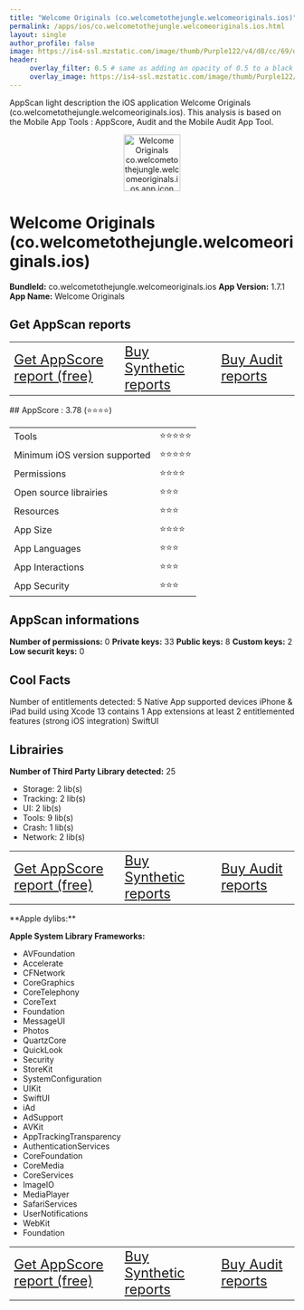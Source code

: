 ```yaml
---
title: "Welcome Originals (co.welcometothejungle.welcomeoriginals.ios)"
permalink: /apps/ios/co.welcometothejungle.welcomeoriginals.ios.html
layout: single
author_profile: false
image: https://is4-ssl.mzstatic.com/image/thumb/Purple122/v4/d8/cc/69/d8cc6992-59fc-15a4-87e0-b827ba7fba17/AppIcon-1x_U007emarketing-0-7-0-85-220.png/512x512bb.jpg
header: 
     overlay_filter: 0.5 # same as adding an opacity of 0.5 to a black background
     overlay_image: https://is4-ssl.mzstatic.com/image/thumb/Purple122/v4/d8/cc/69/d8cc6992-59fc-15a4-87e0-b827ba7fba17/AppIcon-1x_U007emarketing-0-7-0-85-220.png/512x512bb.jpg
---
```

AppScan light description the iOS application Welcome Originals (co.welcometothejungle.welcomeoriginals.ios). This analysis is based on the Mobile App Tools : AppScore, Audit and the Mobile Audit App Tool.

  
  
<div style="text-align: center;"><img src="https://is4-ssl.mzstatic.com/image/thumb/Purple122/v4/d8/cc/69/d8cc6992-59fc-15a4-87e0-b827ba7fba17/AppIcon-1x_U007emarketing-0-7-0-85-220.png/512x512bb.jpg" width="100" height="100" alt="Welcome Originals co.welcometothejungle.welcomeoriginals.ios app icon"></div>  
  
# Welcome Originals (co.welcometothejungle.welcomeoriginals.ios)

**BundleId:** co.welcometothejungle.welcomeoriginals.ios
**App Version:** 1.7.1
**App Name:** Welcome Originals


## Get AppScan reports
<table>
	<tr>
	<td> <a target="_blank" id="get-appscore-report" href="/appscore-evaluation-appstore-one-app.html?bundleID=co.welcometothejungle.welcomeoriginals.ios" class="btn btn--inverse" style="font-size: 1.5em;"> Get AppScore report (free)</a> </td>
	<td> <a target="_blank" id="get-synthetic-reports" href="/appstore-app.html?bundleID=co.welcometothejungle.welcomeoriginals.ios" class="btn btn--info" style="font-size: 1.5em;"> Buy Synthetic reports</a></td>
	<td> <a target="_blank" id="get-audit-reports" href="/appstore-app.html?bundleID=co.welcometothejungle.welcomeoriginals.ios" class="btn btn--success" style="font-size: 1.5em;"> Buy Audit reports</a>  </td>
</tr></table>
## AppScore : 3.78 (⭐️⭐️⭐️⭐️) 

<table>
<tr><td> Tools </td><td> ⭐️⭐️⭐️⭐️⭐️ </td></tr>
<tr><td> Minimum iOS version supported </td><td> ⭐️⭐️⭐️⭐️⭐️ </td></tr>
<tr><td> Permissions </td><td> ⭐️⭐️⭐️⭐️ </td></tr>
<tr><td> Open source librairies </td><td> ⭐️⭐️⭐️ </td></tr>
<tr><td> Resources </td><td> ⭐️⭐️⭐️ </td></tr>
<tr><td> App Size </td><td> ⭐️⭐️⭐️⭐️ </td></tr>
<tr><td> App Languages </td><td> ⭐️⭐️⭐️ </td></tr>
<tr><td> App Interactions </td><td> ⭐️⭐️⭐️ </td></tr>
<tr><td> App Security </td><td> ⭐️⭐️⭐️ </td></tr>
</table>

  
  
## AppScan informations 

**Number of permissions:** 0
**Private keys:** 33
**Public keys:** 8
**Custom keys:** 2
**Low securit keys:** 0
  


## Cool Facts

Number of entitlements detected: 5
Native App
supported devices iPhone & iPad
build using Xcode 13
contains 1 App extensions
at least 2 entitlemented features (strong iOS integration)
SwiftUI
  


## Librairies 
**Number of Third Party Library detected:** 25
- Storage: 2 lib(s)
- Tracking: 2 lib(s)
- UI: 2 lib(s)
- Tools: 9 lib(s)
- Crash: 1 lib(s)
- Network: 2 lib(s)

<table>
	<tr>
	<td> <a target="_blank" id="get-appscore-report" href="/appscore-evaluation-appstore-one-app.html?bundleID=co.welcometothejungle.welcomeoriginals.ios" class="btn btn--inverse" style="font-size: 1.5em;"> Get AppScore report (free)</a> </td>
	<td> <a target="_blank" id="get-synthetic-reports" href="/appstore-app.html?bundleID=co.welcometothejungle.welcomeoriginals.ios" class="btn btn--info" style="font-size: 1.5em;"> Buy Synthetic reports</a></td>
	<td> <a target="_blank" id="get-audit-reports" href="/appstore-app.html?bundleID=co.welcometothejungle.welcomeoriginals.ios" class="btn btn--success" style="font-size: 1.5em;"> Buy Audit reports</a>  </td>
</tr></table>
**Apple dylibs:**


**Apple System Library Frameworks:**
- AVFoundation
- Accelerate
- CFNetwork
- CoreGraphics
- CoreTelephony
- CoreText
- Foundation
- MessageUI
- Photos
- QuartzCore
- QuickLook
- Security
- StoreKit
- SystemConfiguration
- UIKit
- SwiftUI
- iAd
- AdSupport
- AVKit
- AppTrackingTransparency
- AuthenticationServices
- CoreFoundation
- CoreMedia
- CoreServices
- ImageIO
- MediaPlayer
- SafariServices
- UserNotifications
- WebKit
- Foundation


  
<table>
	<tr>
	<td> <a target="_blank" id="get-appscore-report" href="/appscore-evaluation-appstore-one-app.html?bundleID=co.welcometothejungle.welcomeoriginals.ios" class="btn btn--inverse" style="font-size: 1.5em;"> Get AppScore report (free)</a> </td>
	<td> <a target="_blank" id="get-synthetic-reports" href="/appstore-app.html?bundleID=co.welcometothejungle.welcomeoriginals.ios" class="btn btn--info" style="font-size: 1.5em;"> Buy Synthetic reports</a></td>
	<td> <a target="_blank" id="get-audit-reports" href="/appstore-app.html?bundleID=co.welcometothejungle.welcomeoriginals.ios" class="btn btn--success" style="font-size: 1.5em;"> Buy Audit reports</a>  </td>
</tr></table>


